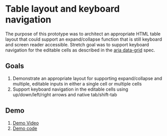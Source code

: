# Table layout and keyboard navigation

The purpose of this prototype was to architect an appropriate HTML table layout that could support an expand/collapse function that is still keyboard and screen reader accessible. Stretch goal was to support keyboard navigation for the editable cells as described in the [aria data-grid](https://www.w3.org/WAI/ARIA/apg/patterns/grid/examples/data-grids/) spec.

## Goals
1. Demonstrate an appropriate layout for supporting expand/collapse and multiple, editable inputs in either a single cell or multiple cells
2. Support keyboard navigation in the editable cells using up/down/left/right arrows and native tab/shift-tab

## Demo
1. [Demo Video](https://drive.google.com/file/d/17bI9G31jOisRproRTugQLD8XsfIPHyHk/view?usp=sharing)
2. [Demo code](https://github.com/joshharrison626/prototypes/tree/main/Table%20layout%20and%20keyboard%20navigation/src)
